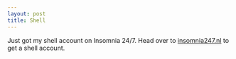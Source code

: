 ```yaml
---
layout: post
title: Shell
---
```

Just got my shell account on Insomnia 24/7.
Head over to <a href=https://insomnia247.nl>insomnia247.nl</a> to get a shell account.
